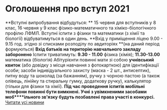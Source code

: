 # Оголошення про вступ 2021
**Вступні випробування відбудуться:
**
15 червня для вступників у 8 клас,
16 червня у 9 клас фізико-математичного та хіміко-біологічного профілю ЛФМЛ.
Вступні іспити з фізики та математики (з хімії та біології) відбуватимуться в один день.
**Вхід у приміщення ліцею 9.00 - 9.15 год. згідно зі списками розподілу по авдиторіях
**(на даний період формуються)
**Вхід батьків на територію навчального закладу заборонено**
Іспити триватимуть: **9.30 - 11.00** фізика (хімія);
**11.30-13.00** математика (біологія)
Абітурієнти повинні мати зі собою **учнівський квиток** (або довідку з місця навчання з фотокарткою) для ідентифікації особи; засоби індивідуального захисту (маска - 2 шт., антисептик), питну воду та шоколад (за бажанням), ручку з чорною пастою (а також олівець, лінійку та стиральну гумку, додаткову ручку), калькулятор (тільки для фізики та хімії).
**Під час проведення іспитів мобільні телефони повинні бути вимкнені. Учні з увімкненими засобами моб****ільного зв'язку будуть позбавлені права участі в конкурсі.**
[Читати усі новини](/news)

